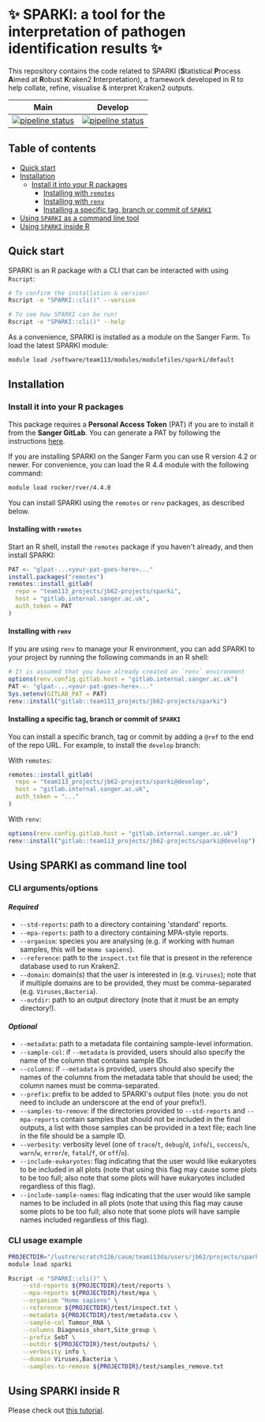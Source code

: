 # ✨ SPARKI: a tool for the interpretation of pathogen identification results ✨

This repository contains the code related to SPARKI (**S**tatistical **P**rocess **A**imed at **R**obust **K**raken2 **I**nterpretation), a framework developed in R to help collate, refine, visualise & interpret Kraken2 outputs.

|                         Main                         |                         Develop                          |
| :----------------------------------------------------: | :------------------------------------------------------: |
| [![pipeline status][main-pipe-badge]][main-branch] | [![pipeline status][develop-pipe-badge]][develop-branch] |

[main-pipe-badge]: https://gitlab.internal.sanger.ac.uk/team113_projects/jb62-projects/sparki/badges/main/pipeline.svg
[main-branch]: https://gitlab.internal.sanger.ac.uk/team113_projects/jb62-projects/sparki/-/commits/main
[develop-pipe-badge]: https://gitlab.internal.sanger.ac.uk/team113_projects/jb62-projects/sparki/badges/develop/pipeline.svg
[develop-branch]: https://gitlab.internal.sanger.ac.uk/team113_projects/jb62-projects/sparki/-/commits/develop

## Table of contents
- [Quick start](#quick-start)
- [Installation](#installation)
  - [Install it into your R packages](#install-it-into-your-r-packages)
    - [Installing with `remotes`](#installing-with-remotes)
    - [Installing with `renv`](#installing-with-renv)
    - [Installing a specific tag, branch or commit of `SPARKI`](#installing-a-specific-tag-branch-or-commit-of-sparki)
- [Using `SPARKI` as a command line tool](#using-sparki-as-a-command-line-tool)
- [Using `SPARKI` inside R](#using-sparki-inside-r)

## Quick start

SPARKI is an R package with a CLI that can be interacted with using `Rscript`:

```bash
# To confirm the installation & version!
Rscript -e "SPARKI::cli()" --version

# To see how SPARKI can be run!
Rscript -e "SPARKI::cli()" --help
```

As a convenience, SPARKI is installed as a module on the Sanger Farm. To load the latest SPARKI module:

```bash
module load /software/team113/modules/modulefiles/sparki/default
```

## Installation

### Install it into your R packages

This package requires a **Personal Access Token** (PAT) if you are to install it from the **Sanger GitLab**. You can generate a PAT by following the instructions [here](https://gitlab.internal.sanger.ac.uk/-/user_settings/personal_access_tokens).

If you are installing SPARKI on the Sanger Farm you can use R version 4.2 or newer. For convenience, you can load the R 4.4 module with the following command:

```bash
module load rocker/rver/4.4.0
```

You can install SPARKI using the `remotes` or `renv` packages, as described below.

#### Installing with `remotes`

Start an R shell, install the `remotes` package if you haven't already, and then
install SPARKI:

```R
PAT <- "glpat-...<your-pat-goes-here>..."
install.packages("remotes")
remotes::install_gitlab(
  repo = "team113_projects/jb62-projects/sparki",
  host = "gitlab.internal.sanger.ac.uk",
  auth_token = PAT
)
```

#### Installing with `renv`

If you are using `renv` to manage your R environment, you can add SPARKI to your
project by running the following commands in an R shell:

```R
# It is assumed that you have already created an `renv` environment
options(renv.config.gitlab.host = "gitlab.internal.sanger.ac.uk")
PAT <- "glpat-...<your-pat-goes-here>..."
Sys.setenv(GITLAB_PAT = PAT)
renv::install("gitlab::team113_projects/jb62-projects/sparki")
```

#### Installing a specific tag, branch or commit of `SPARKI`

You can install a specific branch, tag or commit by adding a `@ref` to the end of the repo URL. For example, to install the `develop` branch:

With `remotes`:
```R
remotes::install_gitlab(
  repo = "team113_projects/jb62-projects/sparki@develop",
  host = "gitlab.internal.sanger.ac.uk",
  auth_token = "..."
)
```

With `renv`:
```R
options(renv.config.gitlab.host = "gitlab.internal.sanger.ac.uk")
renv::install("gitlab::team113_projects/jb62-projects/sparki@develop")
```

## Using SPARKI as command line tool

### CLI arguments/options

#### *Required*
- `--std-reports`: path to a directory containing 'standard' reports.
- `--mpa-reports`: path to a directory containing MPA-style reports.
- `--organism`: species you are analysing (e.g. if working with human samples, this will be `Homo sapiens`).
- `--reference`: path to the `inspect.txt` file that is present in the reference database used to run Kraken2.
- `--domain`: domain(s) that the user is interested in (e.g. `Viruses`); note that if multiple domains are to be provided, they must be comma-separated (e.g. `Viruses,Bacteria`).
- `--outdir`: path to an output directory (note that it must be an empty directory!).

#### *Optional*
- `--metadata`: path to a metadata file containing sample-level information.
- `--sample-col`: if `--metadata` is provided, users should also specify the name of the column that contains sample IDs.
- `--columns`: if `--metadata` is provided, users should also specify the names of the columns from the metadata table that should be used; the column names must be comma-separated.
- `--prefix`: prefix to be added to SPARKI's output files (note: you do not need to include an underscore at the end of your prefix!).
- `--samples-to-remove`: if the directories provided to `--std-reports` and `--mpa-reports` contain samples that should not be included in the final outputs, a list with those samples can be provided in a text file; each line in the file should be a sample ID.
- `--verbosity`: verbosity level (one of `trace`/`t`, `debug`/`d`, `info`/`i`, `success`/`s`, `warn`/`w`, `error`/`e`, `fatal`/`f`, or `off`/`o`).
- `--include-eukaryotes`: flag indicating that the user would like eukaryotes to be included in all plots (note that using this flag may cause some plots to be too full; also note that some plots will have eukaryotes included regardless of this flag).
- `--include-sample-names`: flag indicating that the user would like sample names to be included in all plots (note that using this flag may cause some plots to be too full; also note that some plots will have sample names included regardless of this flag).

### CLI usage example

```bash
PROJECTDIR="/lustre/scratch126/casm/team113da/users/jb62/projects/sparki"
module load sparki

Rscript -e "SPARKI::cli()" \
    --std-reports ${PROJECTDIR}/test/reports \
    --mpa-reports ${PROJECTDIR}/test/mpa \
    --organism "Homo sapiens" \
    --reference ${PROJECTDIR}/test/inspect.txt \
    --metadata ${PROJECTDIR}/test/metadata.csv \
    --sample-col Tumour_RNA \
    --columns Diagnosis_short,Site_group \
    --prefix SebT \
    --outdir ${PROJECTDIR}/test/outputs/ \
    --verbosity info \
    --domain Viruses,Bacteria \
    --samples-to-remove ${PROJECTDIR}/test/samples_remove.txt
```


## Using SPARKI inside R

Please check out [this tutorial](https://gitlab.internal.sanger.ac.uk/team113_projects/jb62-projects/sparki/-/blob/develop/tutorials/SPARKI_basic_usage.pdf?ref_type=heads).
